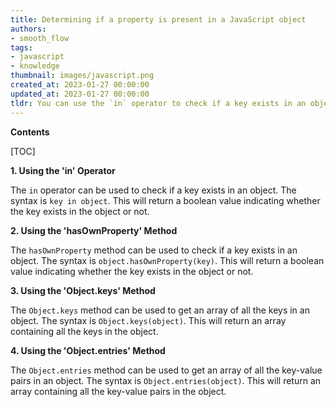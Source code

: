 ```yaml
---
title: Determining if a property is present in a JavaScript object
authors:
- smooth_flow
tags:
- javascript
- knowledge
thumbnail: images/javascript.png
created_at: 2023-01-27 00:00:00
updated_at: 2023-01-27 00:00:00
tldr: You can use the `in` operator to check if a key exists in an object.
---
```


**Contents**

[TOC]

**1. Using the 'in' Operator**

The `in` operator can be used to check if a key exists in an object. The syntax is `key in object`. This will return a boolean value indicating whether the key exists in the object or not.

**2. Using the 'hasOwnProperty' Method**

The `hasOwnProperty` method can be used to check if a key exists in an object. The syntax is `object.hasOwnProperty(key)`. This will return a boolean value indicating whether the key exists in the object or not.

**3. Using the 'Object.keys' Method**

The `Object.keys` method can be used to get an array of all the keys in an object. The syntax is `Object.keys(object)`. This will return an array containing all the keys in the object.

**4. Using the 'Object.entries' Method**

The `Object.entries` method can be used to get an array of all the key-value pairs in an object. The syntax is `Object.entries(object)`. This will return an array containing all the key-value pairs in the object.
